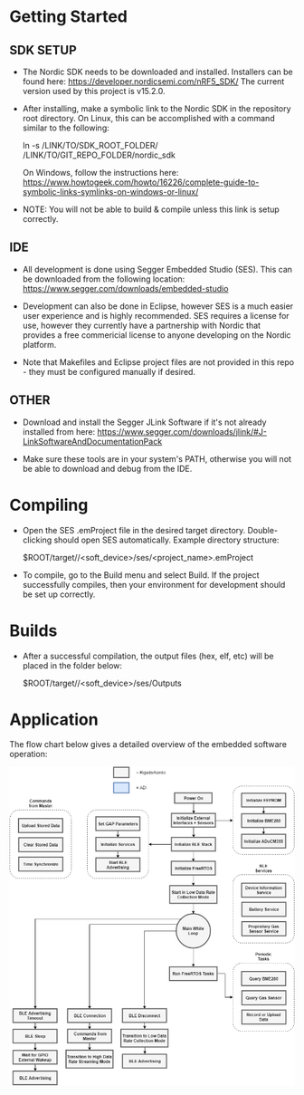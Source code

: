 Getting Started
===============

## SDK SETUP ##

- The Nordic SDK needs to be downloaded and installed. Installers can be found here: https://developer.nordicsemi.com/nRF5_SDK/
  The current version used by this project is v15.2.0.

- After installing, make a symbolic link to the Nordic SDK in the repository root directory. On Linux, this can be accomplished with a command similar to the following:

	ln -s /LINK/TO/SDK_ROOT_FOLDER/ /LINK/TO/GIT_REPO_FOLDER/nordic_sdk

  On Windows, follow the instructions here: https://www.howtogeek.com/howto/16226/complete-guide-to-symbolic-links-symlinks-on-windows-or-linux/

- NOTE: You will not be able to build & compile unless this link is setup correctly.

## IDE ##

- All development is done using Segger Embedded Studio (SES). This can be downloaded from the following location: https://www.segger.com/downloads/embedded-studio 

- Development can also be done in Eclipse, however SES is a much easier user experience and is highly recommended. SES requires a license for use, however they currently have a partnership with Nordic that provides a free commericial license to anyone developing on the Nordic platform. 

- Note that Makefiles and Eclipse project files are not provided in this repo - they must be configured manually if desired. 

## OTHER ##

- Download and install the Segger JLink Software if it's not already installed from here: https://www.segger.com/downloads/jlink/#J-LinkSoftwareAndDocumentationPack

- Make sure these tools are in your system's PATH, otherwise you will not be able to download and debug from the IDE.


Compiling
=========

- Open the SES .emProject file in the desired target directory. Double-clicking should open SES automatically. Example directory structure:

  $ROOT/target/<board>/<soft_device>/ses/<project_name>.emProject

- To compile, go to the Build menu and select Build. If the project successfully compiles, then your environment for development should be set up correctly.


Builds
======

- After a successful compilation, the output files (hex, elf, etc)  will be placed in the folder below:

  $ROOT/target/<board>/<soft_device>/ses/Outputs
  
Application
===========

The flow chart below gives a detailed overview of the embedded software operation:

![alt text](https://github.com/edgeos/safetynet-emb-gas-sensor/blob/master/misc/Gas%20Sensor%20Flow%20Chart.png)
